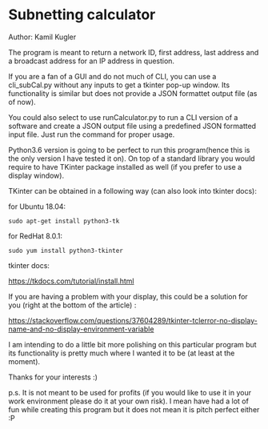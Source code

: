 # Subnetting calculator

Author: Kamil Kugler

The program is meant to return a network ID, first address, last address and a broadcast address
for an IP address in question. 

If you are a fan of a GUI and do not much of CLI, you can use a cli_subCal.py without any inputs to get a tkinter
pop-up window. Its functionality is similar but does not provide a JSON formattet output file (as of now).

You could also select to use runCalculator.py to run a CLI version of a software and create a JSON output file
using a predefined JSON formatted input file. Just run the command for proper usage.

Python3.6 version is going to be perfect to run this program(hence this is the only version I have tested it on).
On top of a standard library you would require to have TKinter package installed as well (if you prefer to use 
a display window).

TKinter can be obtained in a following way (can also look into tkinter docs):

for Ubuntu 18.04:
```
sudo apt-get install python3-tk
```

for RedHat 8.0.1:
```
sudo yum install python3-tkinter
```

tkinter docs:

https://tkdocs.com/tutorial/install.html

If you are having a problem with your display, this could be a solution for you (right at the bottom of the article) :

https://stackoverflow.com/questions/37604289/tkinter-tclerror-no-display-name-and-no-display-environment-variable


I am intending to do a little bit more polishing on this particular program but its functionality is pretty much
where I wanted it to be (at least at the moment).


Thanks for your interests :)

p.s. It is not meant to be used for profits (if you would like to use it in your work environment please do it at your own risk). I mean have had a lot of fun while creating this program but it does not mean it is pitch perfect either :P

